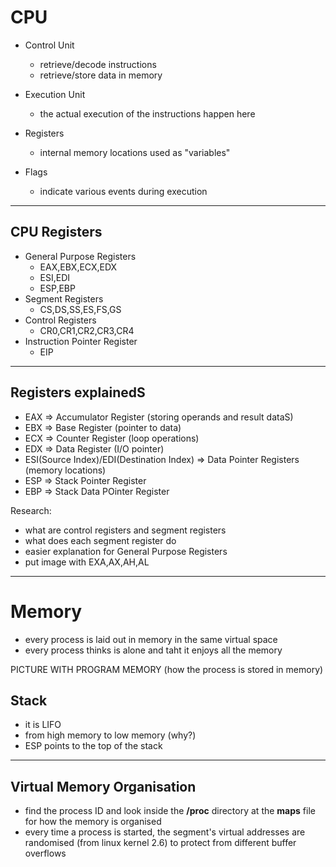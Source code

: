 # CPU
* Control Unit 
   * retrieve/decode instructions
   * retrieve/store data in memory

* Execution Unit
    * the actual execution of the instructions happen here

* Registers
    * internal memory locations used as "variables"

* Flags
    * indicate various events during execution


---

## CPU Registers
* General Purpose Registers
    * EAX,EBX,ECX,EDX
    * ESI,EDI
    * ESP,EBP 
* Segment Registers
    * CS,DS,SS,ES,FS,GS
* Control Registers
    * CR0,CR1,CR2,CR3,CR4
* Instruction Pointer Register
    * EIP

---

## Registers explainedS
* EAX => Accumulator Register (storing operands and result dataS)
* EBX => Base Register (pointer to data)
* ECX => Counter Register (loop operations)
* EDX => Data Register (I/O pointer)
* ESI(Source Index)/EDI(Destination Index) => Data Pointer Registers (memory locations)
* ESP => Stack Pointer Register
* EBP => Stack Data POinter Register




Research:
* what are control registers and segment registers
* what does each segment register do
* easier explanation for General Purpose Registers
* put image with EXA,AX,AH,AL

---

# Memory
* every process is laid out in memory in the same virtual space
* every process thinks is alone and taht it enjoys all the memory

PICTURE WITH PROGRAM MEMORY (how the process is stored in memory)

## Stack
* it is LIFO
* from high memory to low memory (why?)
* ESP points to the top of the stack

---

## Virtual Memory Organisation
* find the process ID and look inside the **/proc** directory at the **maps** file for how the memory is organised
* every time a process is started, the segment's virtual addresses are randomised (from linux kernel 2.6) to protect from different buffer overflows